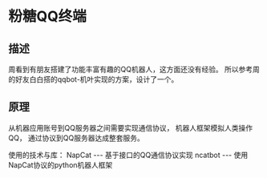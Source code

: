 # 粉糖QQ终端


## 描述
周看到有朋友搭建了功能丰富有趣的QQ机器人，这方面还没有经验。
所以参考周的好友白白搭的qqbot-机叶实现的方案，设计了一个。


## 原理
从机器应用账号到QQ服务器之间需要实现通信协议，
机器人框架模拟人类操作QQ，
通过协议到QQ服务器达成整套服务。

使用的技术与库：
NapCat --- 基于接口的QQ通信协议实现
ncatbot --- 使用NapCat协议的python机器人框架
